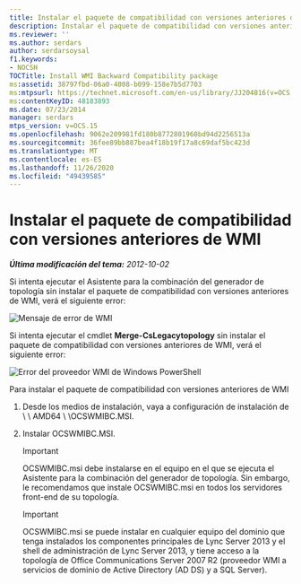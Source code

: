 ```yaml
---
title: Instalar el paquete de compatibilidad con versiones anteriores de WMI
description: Instalar el paquete de compatibilidad con versiones anteriores de WMI.
ms.reviewer: ''
ms.author: serdars
author: serdarsoysal
f1.keywords:
- NOCSH
TOCTitle: Install WMI Backward Compatibility package
ms:assetid: 38797fbd-06a0-4008-b099-158e7b5d7703
ms:mtpsurl: https://technet.microsoft.com/en-us/library/JJ204816(v=OCS.15)
ms:contentKeyID: 48183893
ms.date: 07/23/2014
manager: serdars
mtps_version: v=OCS.15
ms.openlocfilehash: 9062e209981fd180b8772801960bd94d2256513a
ms.sourcegitcommit: 36fee89bb887bea4f18b19f17a8c69daf5bc423d
ms.translationtype: MT
ms.contentlocale: es-ES
ms.lasthandoff: 11/26/2020
ms.locfileid: "49439585"
---
```

# <a name="install-wmi-backward-compatibility-package"></a>Instalar el paquete de compatibilidad con versiones anteriores de WMI

<div data-xmlns="http://www.w3.org/1999/xhtml">

<div class="topic" data-xmlns="http://www.w3.org/1999/xhtml" data-msxsl="urn:schemas-microsoft-com:xslt" data-cs="https://msdn.microsoft.com/">

<div data-asp="https://msdn2.microsoft.com/asp">



</div>

<div id="mainSection">

<div id="mainBody">

<span> </span>

_**Última modificación del tema:** 2012-10-02_

Si intenta ejecutar el Asistente para la combinación del generador de topología sin instalar el paquete de compatibilidad con versiones anteriores de WMI, verá el siguiente error:

![Mensaje de error de WMI](images/JJ204816.a007d2f2-fc85-430c-91eb-382b032469af(OCS.15).jpg "Mensaje de error de WMI")

Si intenta ejecutar el cmdlet **Merge-CsLegacytopology** sin instalar el paquete de compatibilidad con versiones anteriores de WMI, verá el siguiente error:

![Error del proveedor WMI de Windows PowerShell](images/JJ204816.c510824e-1807-4c7e-bb28-c6cfea2eac1d(OCS.15).jpg "Error del proveedor WMI de Windows PowerShell")

Para instalar el paquete de compatibilidad con versiones anteriores de WMI

1.  Desde los medios de instalación, vaya a configuración de instalación de \\ \\ AMD64 \\ \\OCSWMIBC.MSI.

2.  Instalar OCSWMIBC.MSI.
    
    <div>
    

    > [!IMPORTANT]  
    > OCSWMIBC.msi debe instalarse en el equipo en el que se ejecuta el Asistente para la combinación del generador de topología. Sin embargo, le recomendamos que instale OCSWMIBC.msi en todos los servidores front-end de su topología.

    
    </div>
    
    <div>
    

    > [!IMPORTANT]  
    > OCSWMIBC.msi se puede instalar en cualquier equipo del dominio que tenga instalados los componentes principales de Lync Server 2013 y el shell de administración de Lync Server 2013, y tiene acceso a la topología de Office Communications Server 2007 R2 (proveedor WMI a servicios de dominio de Active Directory (AD DS) y a SQL Server).

    
    </div>

</div>

<span> </span>

</div>

</div>

</div>

